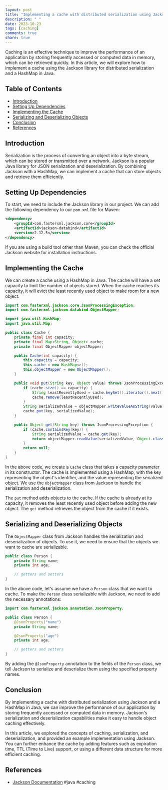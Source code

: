 ```yaml
---
layout: post
title: "Implementing a cache with distributed serialization using Jackson and HashMap in Java"
description: " "
date: 2023-10-23
tags: [caching]
comments: true
share: true
---
```


Caching is an effective technique to improve the performance of an application by storing frequently accessed or computed data in memory, which can be retrieved quickly. In this article, we will explore how to implement a cache using the Jackson library for distributed serialization and a HashMap in Java.

## Table of Contents
- [Introduction](#introduction)
- [Setting Up Dependencies](#setting-up-dependencies)
- [Implementing the Cache](#implementing-the-cache)
- [Serializing and Deserializing Objects](#serializing-and-deserializing-objects)
- [Conclusion](#conclusion)
- [References](#references)

## Introduction
Serialization is the process of converting an object into a byte stream, which can be stored or transmitted over a network. Jackson is a popular Java library for JSON serialization and deserialization. By combining Jackson with a HashMap, we can implement a cache that can store objects and retrieve them efficiently.

## Setting Up Dependencies
To start, we need to include the Jackson library in our project. We can add the following dependency to our `pom.xml` file for Maven:

```xml
<dependency>
    <groupId>com.fasterxml.jackson.core</groupId>
    <artifactId>jackson-databind</artifactId>
    <version>2.12.5</version>
</dependency>
```

If you are using a build tool other than Maven, you can check the official Jackson website for installation instructions.

## Implementing the Cache
We can create a cache using a HashMap in Java. The cache will have a set capacity to limit the number of objects stored. When the cache reaches its capacity, it will evict the least recently used object to make room for a new object.

```java
import com.fasterxml.jackson.core.JsonProcessingException;
import com.fasterxml.jackson.databind.ObjectMapper;

import java.util.HashMap;
import java.util.Map;

public class Cache {
    private final int capacity;
    private final Map<String, Object> cache;
    private final ObjectMapper objectMapper;

    public Cache(int capacity) {
        this.capacity = capacity;
        this.cache = new HashMap<>();
        this.objectMapper = new ObjectMapper();
    }

    public void put(String key, Object value) throws JsonProcessingException {
        if (cache.size() == capacity) {
            String leastRecentlyUsed = cache.keySet().iterator().next();
            cache.remove(leastRecentlyUsed);
        }
        String serializedValue = objectMapper.writeValueAsString(value);
        cache.put(key, serializedValue);
    }

    public Object get(String key) throws JsonProcessingException {
        if (cache.containsKey(key)) {
            String serializedValue = cache.get(key);
            return objectMapper.readValue(serializedValue, Object.class);
        }
        return null;
    }
}
```

In the above code, we create a `Cache` class that takes a capacity parameter in its constructor. The cache is implemented using a HashMap, with the key representing the object's identifier, and the value representing the serialized object. We use the `ObjectMapper` class from Jackson to handle the serialization and deserialization.

The `put` method adds objects to the cache. If the cache is already at its capacity, it removes the least recently used object before adding the new object. The `get` method retrieves the object from the cache if it exists.

## Serializing and Deserializing Objects
The `ObjectMapper` class from Jackson handles the serialization and deserialization of objects. To use it, we need to ensure that the objects we want to cache are serializable.

```java
public class Person {
    private String name;
    private int age;

    // getters and setters
}
```

In the above code, let's assume we have a `Person` class that we want to cache. To make the `Person` class serializable with Jackson, we need to add the necessary annotations:

```java
import com.fasterxml.jackson.annotation.JsonProperty;

public class Person {
    @JsonProperty("name")
    private String name;

    @JsonProperty("age")
    private int age;

    // getters and setters
}
```

By adding the `@JsonProperty` annotation to the fields of the `Person` class, we tell Jackson to serialize and deserialize them using the specified property names.

## Conclusion
By implementing a cache with distributed serialization using Jackson and a HashMap in Java, we can improve the performance of our application by storing frequently accessed or computed data in memory. Jackson's serialization and deserialization capabilities make it easy to handle object caching effectively.

In this article, we explored the concepts of caching, serialization, and deserialization, and provided an example implementation using Jackson. You can further enhance the cache by adding features such as expiration time, TTL (Time to Live) support, or using a different data structure for more efficient caching.

## References
- [Jackson Documentation](https://github.com/FasterXML/jackson) #java #caching